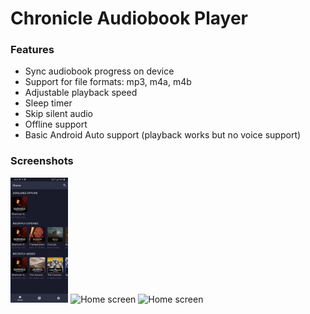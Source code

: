 # Chronicle Audiobook Player

### Features

 - Sync audiobook progress on device
 - Support for file formats: mp3, m4a, m4b
 - Adjustable playback speed
 - Sleep timer
 - Skip silent audio
 - Offline support
 - Basic Android Auto support (playback works but no voice support)
 
### Screenshots

<img src="images/home.png" alt="Home screen" height="200">
<img src="images/library.png" alt="Home screen" height="200">
<img src="images/playback.png" alt="Home screen" height="200">



